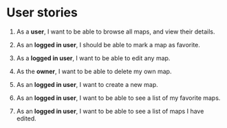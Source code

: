 # User stories

1. As a **user**, I want to be able to browse all maps, and view their details.

1. As an **logged in user**, I should be able to mark a map as favorite.

1. As a **logged in user**, I want to be able to edit any map.

1. As the **owner**, I want to be able to delete my own map.

1. As an **logged in user**, I want to create a new map.

1. As an **logged in user**, I want to be able to see a list of my favorite maps.

1. As an **logged in user**, I want to be able to see a list of maps I have edited.
